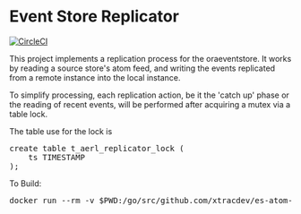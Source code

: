 # Event Store Replicator

[![CircleCI](https://circleci.com/gh/xtracdev/es-atom-replicator.svg?style=svg)](https://circleci.com/gh/xtracdev/es-atom-replicator)

This project implements a replication process for the oraeventstore. It 
works by reading a source store's atom feed, and writing the events
replicated from a remote instance into the local instance.

To simplify processing, each replication action, be it the 'catch up' 
phase or the reading of recent events, will be performed after 
acquiring a mutex via a table lock.

The table use for the lock is 

<pre>
create table t_aerl_replicator_lock (
    ts TIMESTAMP
);
</pre>

To Build:

<pre>
docker run --rm -v $PWD:/go/src/github.com/xtracdev/es-atom-replicator -e DB_USER=<db user> -e DB_PASSWORD=<db password> -e DB_HOST=<db host> -e DB_PORT=<db port> -e DB_SVC=<db service> -w /go/src/github.com/xtracdev/es-atom-replicator xtracdev/goora bash -c "make -f Makefile"
</pre>

